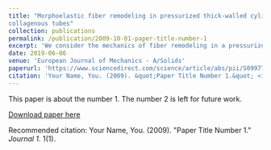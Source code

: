 ```yaml
---
title: "Morphoelastic fiber remodeling in pressurized thick-walled cylinders with application to soft tissue
collagenous tubes"
collection: publications
permalink: /publication/2009-10-01-paper-title-number-1
excerpt: 'We consider the mechanics of fiber remodeling in a pressurized thick walled cylinder where our focus is on the interaction between inflation and remodeling. The material is taken to consist of an incompressible neo-Hookean ground substance matrix in which the fibers are embedded. The fiber network is assumed to undergo a stretch mediated remodeling process, as suggested by experiments on enzymatic degradation of collagen fibers in biological soft tissues. In our treatment, such a remodeling process is defined in terms of a constant fiber-creation rate, and a fiber-dissolution rate that decreases with the amount of fiber stretch. Here we study how pressure loading of a tube affects this process within the cylindrical wall. The impact of two basic load carrying fibers models on the remodeling of the fiber network are explored, as well as the effect of two different choices for the fiber's natural configuration when replacement fibers are first synthesized..'
date: 2019-06-06
venue: 'European Journal of Mechanics - A/Solids'
paperurl: 'https://www.sciencedirect.com/science/article/abs/pii/S0997753818308969'
citation: 'Your Name, You. (2009). &quot;Paper Title Number 1.&quot; <i>Journal 1</i>. 1(1).'
---
```

This paper is about the number 1. The number 2 is left for future work.

[Download paper here](http://academicpages.github.io/files/paper1.pdf)

Recommended citation: Your Name, You. (2009). "Paper Title Number 1." <i>Journal 1</i>. 1(1).
